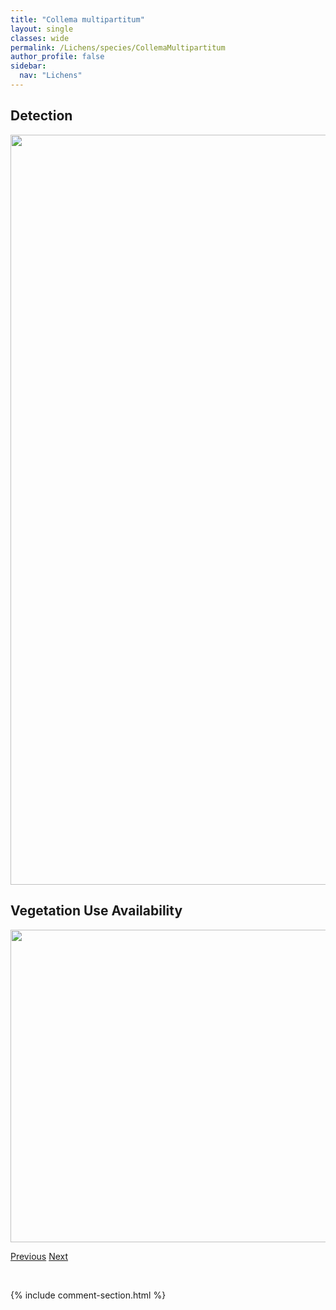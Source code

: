```yaml
---
title: "Collema multipartitum"
layout: single
classes: wide
permalink: /Lichens/species/CollemaMultipartitum
author_profile: false
sidebar:
  nav: "Lichens"
---
```


<h2>Detection</h2>

<a href="https://drive.google.com/uc?export=view&id=18IUWAPOAeRWU8cg1KL2KsEbs_KsFva84">
<img src="https://drive.google.com/uc?export=view&id=18IUWAPOAeRWU8cg1KL2KsEbs_KsFva84" height = "1200" width = "800">
</a>


<h2>Vegetation Use Availability</h2>

<a href="https://drive.google.com/uc?export=view&id=1R_Yngxjol0d9GFeA04ejrGQBbGAVsvia">
<img src="https://drive.google.com/uc?export=view&id=1R_Yngxjol0d9GFeA04ejrGQBbGAVsvia" height = "500" width = "1000">
</a>


<a href="/DevelopmentWebsite/Lichens/species/CollemaFuscovirens" class="pagination--pager" title="Collema fuscovirens">Previous</a> <a href="/DevelopmentWebsite/Lichens/species/CollemaPolycarpon" class="pagination--pager" title="Collema polycarpon">Next</a>

<p>&nbsp;</p>

{% include comment-section.html %}
